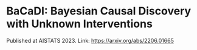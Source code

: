 # BaCaDI: Bayesian Causal Discovery with Unknown Interventions

Published at AISTATS 2023. Link: https://arxiv.org/abs/2206.01665
